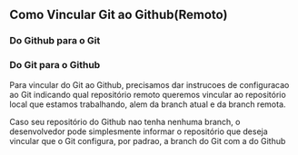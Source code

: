 <div>
    <h2>Como Vincular Git ao Github(Remoto)</h2>
    <h3>Do Github para o Git</h3>
    <!--Criar o processo-->
    <h3>Do Git para o Github</h3>
    <p>Para vincular do Git ao Github, precisamos dar instrucoes de configuracao ao Git indicando qual repositório remoto queremos vincular ao repositório local que estamos trabalhando, alem da branch atual e da branch remota.</p>
    <p>Caso seu repositório do Github nao tenha nenhuma branch, o desenvolvedor pode simplesmente informar o repositório que deseja vincular que o Git configura, por padrao, a branch do Git com a do Github</p>

</div>